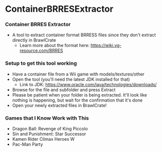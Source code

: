 # ContainerBRRESExtractor

### Container BRRES Extractor
* A tool to extract container format BRRESS files since they don't extract directly in BrawlCrate
    * Learn more about the format here: https://wiki.vg-resource.com/BRRES

### Setup to get this tool working
* Have a container file from a Wii game with models/textures/other
* Open the tool (you'll need the latest JDK installed for that)
    * Link to JDK: https://www.oracle.com/java/technologies/downloads/
* Browse for the file and subfolder and press Extract
* Please be patient when your folder is being extracted. It'll look like nothing is happening, but wait for the confirmation that it's done
* Open your newly extracted files in BrawlCrate!

### Games that I Know Work with This
* Dragon Ball: Revenge of King Piccolo
* Sin and Punishment: Star Successor
* Kamen Rider Climax Heroes W
* Pac-Man Party